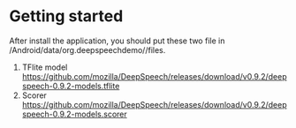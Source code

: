 # Getting started

After install the application, you should put these two file in /Android/data/org.deepspeechdemo//files.

1. TFlite model
https://github.com/mozilla/DeepSpeech/releases/download/v0.9.2/deepspeech-0.9.2-models.tflite  
2. Scorer
https://github.com/mozilla/DeepSpeech/releases/download/v0.9.2/deepspeech-0.9.2-models.scorer

